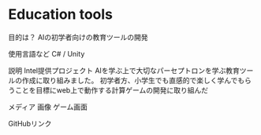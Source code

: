 # Education tools

目的は？
AIの初学者向けの教育ツールの開発

使用言語など
C# / Unity

説明
Intel提供プロジェクト
AIを学ぶ上で大切なパーセプトロンを学ぶ教育ツールの作成に取り組みました。
初学者方、小学生でも直感的で楽しく学んでもらうことを目標にweb上で動作する計算ゲームの開発に取り組んだ

メディア
画像
ゲーム画面

GitHubリンク
